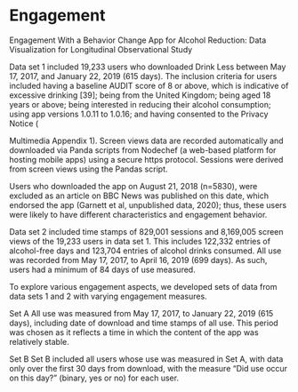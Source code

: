 # Engagement
Engagement With a Behavior Change App for Alcohol Reduction: Data Visualization for Longitudinal Observational Study


Data set 1 included 19,233 users who downloaded Drink Less between May 17, 2017, and January 22, 2019 (615 days). The inclusion criteria for users included having a baseline AUDIT score of 8 or above, which is indicative of excessive drinking [39]; being from the United Kingdom; being aged 18 years or above; being interested in reducing their alcohol consumption; using app versions 1.0.11 to 1.0.16; and having consented to the Privacy Notice (

Multimedia Appendix 1). Screen views data are recorded automatically and downloaded via Panda scripts from Nodechef (a web-based platform for hosting mobile apps) using a secure https protocol. Sessions were derived from screen views using the Pandas script.

Users who downloaded the app on August 21, 2018 (n=5830), were excluded as an article on BBC News was published on this date, which endorsed the app (Garnett et al, unpublished data, 2020); thus, these users were likely to have different characteristics and engagement behavior.

Data set 2 included time stamps of 829,001 sessions and 8,169,005 screen views of the 19,233 users in data set 1. This includes 122,332 entries of alcohol-free days and 123,704 entries of alcohol drinks consumed. All use was recorded from May 17, 2017, to April 16, 2019 (699 days). As such, users had a minimum of 84 days of use measured.

To explore various engagement aspects, we developed sets of data from data sets 1 and 2 with varying engagement measures.

Set A
All use was measured from May 17, 2017, to January 22, 2019 (615 days), including date of download and time stamps of all use. This period was chosen as it reflects a time in which the content of the app was relatively stable.

Set B
Set B included all users whose use was measured in Set A, with data only over the first 30 days from download, with the measure “Did use occur on this day?” (binary, yes or no) for each user.
